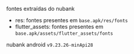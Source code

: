 fontes extraídas do nubank

* res: fontes presentes em `base.apk/res/fonts`
* flutter_assets: fontes presentes em `base.apk/assets/flutter_assets/fonts`

nubank android `v9.23.26-minApi28`
